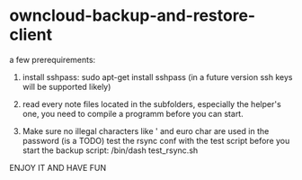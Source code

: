 # owncloud-backup-and-restore-client
a few prerequirements:
1) install sshpass: sudo apt-get install sshpass
(in a future version ssh keys will be supported likely)

2) read every note files located in the subfolders,
especially the helper's one, you need to compile a programm before you can start.


3) Make sure no illegal characters like ' and euro char are used in the password
(is a TODO)
test the rsync conf with the test script before you start the backup script:
/bin/dash test_rsync.sh

ENJOY IT AND HAVE FUN
